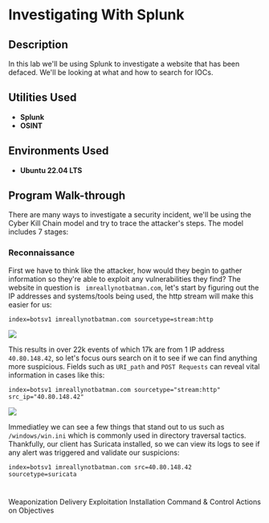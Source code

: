 <h1>Investigating With Splunk</h1>


<h2>Description</h2>
In this lab we'll be using Splunk to investigate a website that has been defaced. We'll be looking at what and how to search for IOCs.


<h2>Utilities Used</h2>

- <b>Splunk</b>
- <b>OSINT</b>

<h2>Environments Used</h2>

- <b>Ubuntu 22.04 LTS</b>

## Program Walk-through

There are many ways to investigate a security incident, we'll be using the Cyber Kill Chain model and try to trace the attacker's steps. The model includes 7 stages:

### Reconnaissance
First we have to think like the attacker, how would they begin to gather information so they're able to exploit any vulnerabilities they find? The website in question is ` imreallynotbatman.com`, let's start by figuring out the IP addresses and systems/tools being used, the http stream will make this easier for us:
```
index=botsv1 imreallynotbatman.com sourcetype=stream:http
```

<img src= "https://i.imgur.com/IlskdNk.png">

This results in over 22k events of which 17k are from 1 IP address `40.80.148.42`, so let's focus ours search on it to see if we can find anything more suspicious. Fields such as `URI_path` and `POST Requests` can reveal vital information in cases like this:

```
index=botsv1 imreallynotbatman.com sourcetype="stream:http" src_ip="40.80.148.42"
```
<img src= "https://i.imgur.com/vOusn4M.png">

Immediatley we can see a few things that stand out to us such as `/windows/win.ini` which is commonly used in directory traversal tactics. Thankfully, our client has Suricata installed, so we can view its logs to see if any alert was triggered and validate our suspicions:

```
index=botsv1 imreallynotbatman.com src=40.80.148.42 sourcetype=suricata
```


<h1> </h1>
Weaponization
Delivery
Exploitation
Installation
Command & Control
Actions on Objectives



